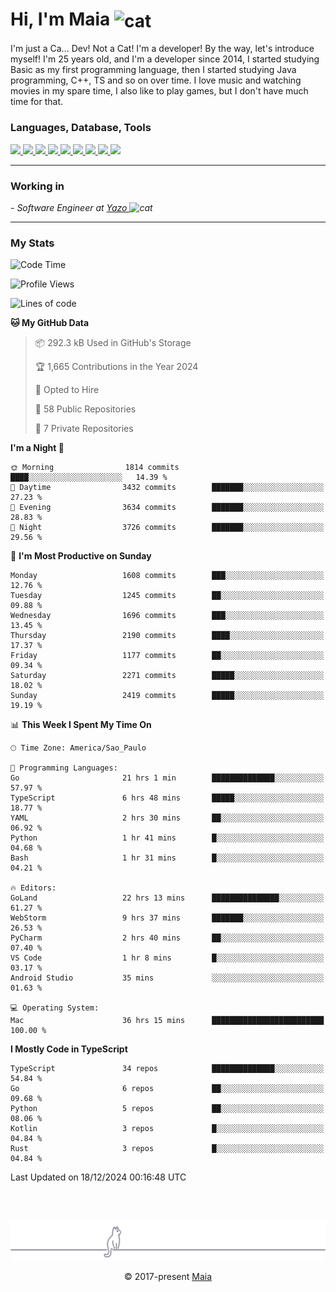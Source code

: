 <h1 align="left">Hi, I'm Maia 
<img src="https://emojis.slackmojis.com/emojis/images/1643509834/36299/black-cat.gif?1643509834" width="50" height="60" align="center"  alt="cat"/>
</h1>

I'm just a Ca... Dev! Not a Cat! I'm a developer! By the way, let's introduce myself!
I'm 25 years old, and I'm a developer since 2014, I started studying Basic as my first programming
language, then I started studying Java programming, C++, TS and so on over time.
I love music and watching movies in my spare time, I also like to play games, but I don't have much time for that.

<h3 align="left">Languages, Database, Tools</h3>
<p>
  <a href="https://www.typescriptlang.org">
    <img src="https://skillicons.dev/icons?i=ts" />
  </a>
  <a href="https://go.dev">
    <img src="https://skillicons.dev/icons?i=go" />
  </a>
  <a href="https://www.python.org">
    <img src="https://skillicons.dev/icons?i=python" />
  </a>
  <a href="https://gradle.org">
    <img src="https://skillicons.dev/icons?i=gradle" />
  </a>
  <a href="https://redis.io">
    <img src="https://skillicons.dev/icons?i=redis" />
  </a>
  <a href="https://www.mongodb.com">
    <img src="https://skillicons.dev/icons?i=mongodb" />
  </a>
  <a href="https://nodejs.org">
    <img src="https://skillicons.dev/icons?i=nodejs" />
  </a>
  <a href="https://www.javascript.com">
    <img src="https://skillicons.dev/icons?i=js" />
  </a>
  <a href="https://www.docker.com">
    <img src="https://skillicons.dev/icons?i=docker" />
  </a>
</p>

<hr/>

<h3>Working in</h3>

<p><em> - Software Engineer at <a href="[https://pdasolucoes.com.br](https://yazo.com.br/)">Yazo
</a><img src="https://media.giphy.com/media/WUlplcMpOCEmTGBtBW/giphy.gif" width="30" alt="cat"> 
</em></p>

<hr/>

### My Stats

<!--START_SECTION:waka-->
![Code Time](http://img.shields.io/badge/Code%20Time-4%2C992%20hrs%2039%20mins-blue)

![Profile Views](http://img.shields.io/badge/Profile%20Views-6-blue)

![Lines of code](https://img.shields.io/badge/From%20Hello%20World%20I%27ve%20Written-4.1%20million%20lines%20of%20code-blue)

**🐱 My GitHub Data** 

> 📦 292.3 kB Used in GitHub's Storage 
 > 
> 🏆 1,665 Contributions in the Year 2024
 > 
> 💼 Opted to Hire
 > 
> 📜 58 Public Repositories 
 > 
> 🔑 7 Private Repositories 
 > 
**I'm a Night 🦉** 

```text
🌞 Morning                1814 commits        ████░░░░░░░░░░░░░░░░░░░░░   14.39 % 
🌆 Daytime                3432 commits        ███████░░░░░░░░░░░░░░░░░░   27.23 % 
🌃 Evening                3634 commits        ███████░░░░░░░░░░░░░░░░░░   28.83 % 
🌙 Night                  3726 commits        ███████░░░░░░░░░░░░░░░░░░   29.56 % 
```
📅 **I'm Most Productive on Sunday** 

```text
Monday                   1608 commits        ███░░░░░░░░░░░░░░░░░░░░░░   12.76 % 
Tuesday                  1245 commits        ██░░░░░░░░░░░░░░░░░░░░░░░   09.88 % 
Wednesday                1696 commits        ███░░░░░░░░░░░░░░░░░░░░░░   13.45 % 
Thursday                 2190 commits        ████░░░░░░░░░░░░░░░░░░░░░   17.37 % 
Friday                   1177 commits        ██░░░░░░░░░░░░░░░░░░░░░░░   09.34 % 
Saturday                 2271 commits        █████░░░░░░░░░░░░░░░░░░░░   18.02 % 
Sunday                   2419 commits        █████░░░░░░░░░░░░░░░░░░░░   19.19 % 
```


📊 **This Week I Spent My Time On** 

```text
🕑︎ Time Zone: America/Sao_Paulo

💬 Programming Languages: 
Go                       21 hrs 1 min        ██████████████░░░░░░░░░░░   57.97 % 
TypeScript               6 hrs 48 mins       █████░░░░░░░░░░░░░░░░░░░░   18.77 % 
YAML                     2 hrs 30 mins       ██░░░░░░░░░░░░░░░░░░░░░░░   06.92 % 
Python                   1 hr 41 mins        █░░░░░░░░░░░░░░░░░░░░░░░░   04.68 % 
Bash                     1 hr 31 mins        █░░░░░░░░░░░░░░░░░░░░░░░░   04.21 % 

🔥 Editors: 
GoLand                   22 hrs 13 mins      ███████████████░░░░░░░░░░   61.27 % 
WebStorm                 9 hrs 37 mins       ███████░░░░░░░░░░░░░░░░░░   26.53 % 
PyCharm                  2 hrs 40 mins       ██░░░░░░░░░░░░░░░░░░░░░░░   07.40 % 
VS Code                  1 hr 8 mins         █░░░░░░░░░░░░░░░░░░░░░░░░   03.17 % 
Android Studio           35 mins             ░░░░░░░░░░░░░░░░░░░░░░░░░   01.63 % 

💻 Operating System: 
Mac                      36 hrs 15 mins      █████████████████████████   100.00 % 
```

**I Mostly Code in TypeScript** 

```text
TypeScript               34 repos            ██████████████░░░░░░░░░░░   54.84 % 
Go                       6 repos             ██░░░░░░░░░░░░░░░░░░░░░░░   09.68 % 
Python                   5 repos             ██░░░░░░░░░░░░░░░░░░░░░░░   08.06 % 
Kotlin                   3 repos             █░░░░░░░░░░░░░░░░░░░░░░░░   04.84 % 
Rust                     3 repos             █░░░░░░░░░░░░░░░░░░░░░░░░   04.84 % 
```




 Last Updated on 18/12/2024 00:16:48 UTC
<!--END_SECTION:waka-->


<br/>
<br/>

<p align="center"><img src="https://raw.githubusercontent.com/gabrielmaialva33/gabrielmaialva33/master/assets/gray0_ctp_on_line.svg?sanitize=true" /></p>
<p align="center">&copy; 2017-present <a href="https://github.com/gabrielmaialva33/" target="_blank">Maia</a>
